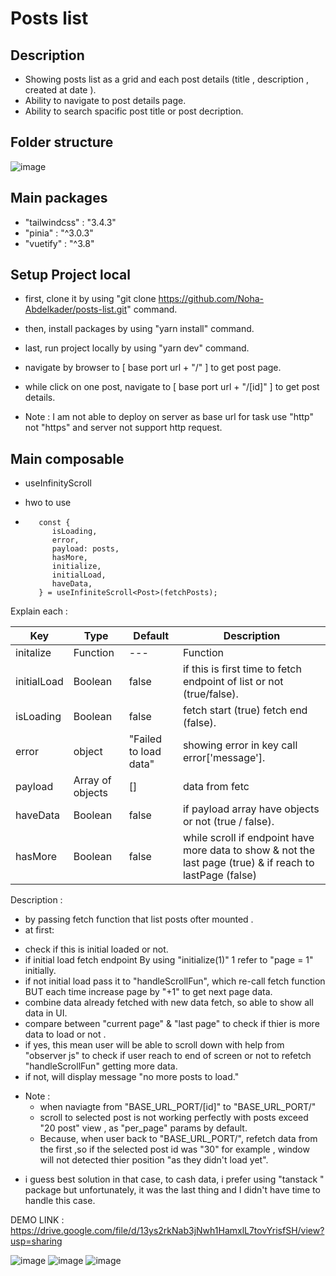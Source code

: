 # Posts list


## Description

- Showing posts list as a grid and each post details (title , description , created at date ).
- Ability to navigate to post details page.
- Ability to search spacific post title or post decription.

## Folder structure
![image](https://github.com/user-attachments/assets/1d3ab55f-9ba5-429f-bc85-9c7dd1d988f9)


## Main packages
 - "tailwindcss"  : "3.4.3"  
 - "pinia"        : "^3.0.3"
 - "vuetify"      : "^3.8"       

## Setup Project local
- first, clone it by using "git clone https://github.com/Noha-Abdelkader/posts-list.git" command.
- then, install packages by using "yarn install" command.
- last, run project locally by using "yarn dev" command.
- navigate by browser to [ base port url + "/" ] to get post page.
- while click on one post, navigate to [ base port url + "/[id]" ] to get post details.

- Note : I am not able to deploy on server as base url for task use "http" not "https" and server not support http request.

## Main composable
- useInfinityScroll

* hwo to use
* 
         const {
            isLoading,
            error,
            payload: posts,
            hasMore,
            initialize,
            initialLoad,
            haveData,
         } = useInfiniteScroll<Post>(fetchPosts);

Explain each :
  
| Key           | Type       |  Default           | Description      |
| ------------- | ------------- |------------- | ------------- |
| initalize  | Function  | ---  | Function  | To Fetch endpoint of list at the first time.
| initialLoad  | Boolean  | false  | if this is first time to fetch endpoint of list or not (true/false).
| isLoading  | Boolean  | false | fetch start (true) fetch end (false).|
| error  | object  | "Failed to load data"  | showing error in key call error['message'].  |
| payload  | Array of objects  | []  |  data from fetc  |
| haveData  | Boolean  | false  | if payload array have objects or not (true / false).  |
| hasMore  | Boolean  | false  | while scroll if endpoint have more data to show & not the last page (true) & if reach to lastPage  (false)  |
  
 
 Description : 
* by passing fetch function that list posts ofter mounted .
* at first:
-  check if this is initial loaded or not.
- if initial load fetch endpoint By using "initialize(1)"  1 refer to "page = 1" initially.
- if not initial load pass it to "handleScrollFun",  which re-call fetch function BUT each time increase page by "+1" to get next page data.
- combine data already fetched with new data fetch, so able to show all data in UI.
- compare between "current page" & "last page" to check if thier is more data to load or not .
- if yes, this mean user will be able to scroll down with help from  "observer js" to check if user reach to end of screen or not to refetch "handleScrollFun" getting more data.
- if not, will display message "no more posts to load." 

* Note :
  - when naviagte from "BASE_URL_PORT/[id]" to "BASE_URL_PORT/"
  - scroll to selected post is not working perfectly with posts exceed "20 post" view ,  as "per_page" params by default.
  - Because, when user back to "BASE_URL_PORT/", refetch data from the first ,so  if the selected post id was "30" for example , window will not detected thier position "as they didn't load yet".
- i guess best solution in that case, to cash data, i prefer using  "tanstack " package but unfortunately, it was the last thing and I didn't have time to handle this case.

  

DEMO LINK : https://drive.google.com/file/d/13ys2rkNab3jNwh1HamxlL7tovYrisfSH/view?usp=sharing

![image](https://github.com/user-attachments/assets/78b4a875-c783-409d-8d26-1f865b8ee8a1)
![image](https://github.com/user-attachments/assets/d8b9269b-4a65-48ed-8f08-a5f1a1a3e4a2)
![image](https://github.com/user-attachments/assets/65bfb5e3-22d0-4578-90a7-0d0a650668e4)



